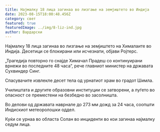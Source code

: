 ```yaml
---
title: Најмалку 18 лица загинаа во лизгање на земјиштето во Индија
date: 2023-08-15T18:00:48.456Z
category: свет
featured: true
featuredImage: ../img/8-liz-ind.jpg
author: Вардарски
---
```

Најмалку 18 лица загинаа во лизгање на земјиштето на Хималаите во Индија. Десетици се блокирани или исчезнати, објави Ројтерс.

„Трагедија повторно го снајде Химачал Прадеш со континуирани врнежи во последните 48 часа“, рече главниот министер на државата Сухвиндер Синг.

Спасувачите извлекле десет тела од урнатиот храм во градот Шимла.

Училиштата и другите образовни институции се затворени, а луѓето во опасност се преместени на безбедно во засолништа.

Во делови од државата наврнале до 273 мм дожд за 24 часа, соопшти Индискиот метеоролошки оддел.

Куќи се урнаа во областа Солан во инциденти во кои загинаа најмалку седум лица.